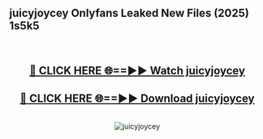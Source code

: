 <h2>juicyjoycey Onlyfans Leaked New Files (2025) 1s5k5</h2>
<br>
<div align="center">
<h2><a href="https://mediafiles.top/juicyjoycey&ref=git" rel="nofollow">🔴 CLICK HERE 🌐==►► Watch juicyjoycey</a></h2>
<h2><a href="https://mediafiles.top/juicyjoycey&ref=git" rel="nofollow">🔴 CLICK HERE 🌐==►► Download juicyjoycey</a></h2>
<br>
<a href="https://mediafiles.top/juicyjoycey&ref=git" rel="nofollow" data-target="animated-image.originalLink"><img src="https://i.ibb.co.com/xMMVF88/686577567.gif" alt="juicyjoycey" style="max-width: 100%; display: inline-block;" data-target="animated-image.originalImage"></a>
</div>
<br>
<br>